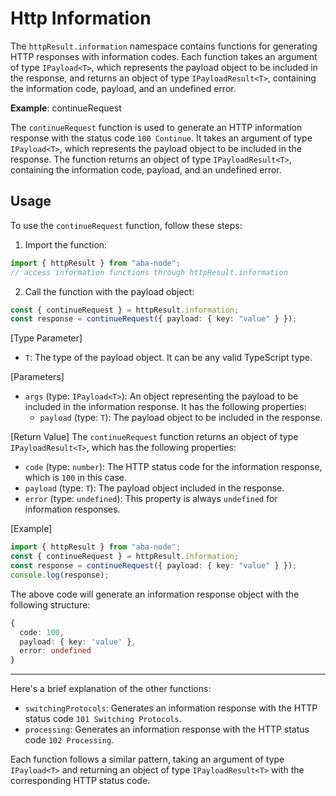 # Http Information

The `httpResult.information` namespace contains functions for generating HTTP responses with information codes. Each function takes an argument of type `IPayload<T>`, which represents the payload object to be included in the response, and returns an object of type `IPayloadResult<T>`, containing the information code, payload, and an undefined error.

**Example**: continueRequest

The `continueRequest` function is used to generate an HTTP information response with the status code `100 Continue`. It takes an argument of type `IPayload<T>`, which represents the payload object to be included in the response. The function returns an object of type `IPayloadResult<T>`, containing the information code, payload, and an undefined error.

## Usage

To use the `continueRequest` function, follow these steps:

1. Import the function:

```typescript
import { httpResult } from "aba-node";
// access information functions through httpResult.information
```

2. Call the function with the payload object:

```typescript
const { continueRequest } = httpResult.information;
const response = continueRequest({ payload: { key: "value" } });
```

[Type Parameter]

- `T`: The type of the payload object. It can be any valid TypeScript type.

[Parameters]

- `args` (type: `IPayload<T>`): An object representing the payload to be included in the information response. It has the following properties:
  - `payload` (type: `T`): The payload object to be included in the response.

[Return Value]
The `continueRequest` function returns an object of type `IPayloadResult<T>`, which has the following properties:

- `code` (type: `number`): The HTTP status code for the information response, which is `100` in this case.
- `payload` (type: `T`): The payload object included in the response.
- `error` (type: `undefined`): This property is always `undefined` for information responses.

[Example]

```typescript
import { httpResult } from "aba-node";
const { continueRequest } = httpResult.information;
const response = continueRequest({ payload: { key: "value" } });
console.log(response);
```

The above code will generate an information response object with the following structure:

```typescript
{
  code: 100,
  payload: { key: 'value' },
  error: undefined
}
```

---

Here's a brief explanation of the other functions:

- `switchingProtocols`: Generates an information response with the HTTP status code `101 Switching Protocols`.
- `processing`: Generates an information response with the HTTP status code `102 Processing`.

Each function follows a similar pattern, taking an argument of type `IPayload<T>` and returning an object of type `IPayloadResult<T>` with the corresponding HTTP status code.
